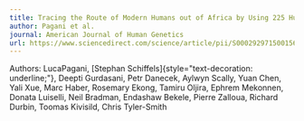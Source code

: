 ```yaml
---
title: Tracing the Route of Modern Humans out of Africa by Using 225 Human Genome Sequences from Ethiopians and Egyptians
author: Pagani et al.
journal: American Journal of Human Genetics
url: https://www.sciencedirect.com/science/article/pii/S0002929715001561
---
```


Authors: LucaPagani, [Stephan Schiffels]{style="text-decoration: underline;"}, Deepti Gurdasani, Petr Danecek, Aylwyn Scally, Yuan Chen, Yali Xue, Marc Haber, Rosemary Ekong, Tamiru Oljira, Ephrem Mekonnen, Donata Luiselli, Neil Bradman, Endashaw Bekele, Pierre Zalloua, Richard Durbin, Toomas Kivisild, Chris Tyler-Smith